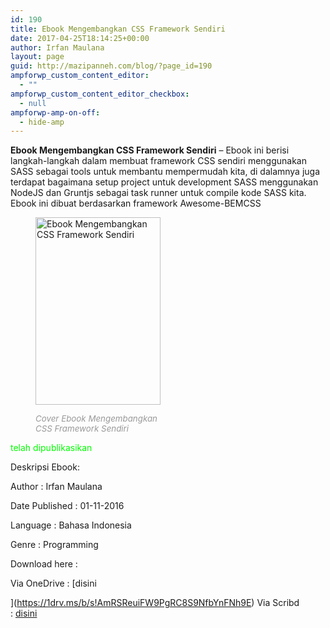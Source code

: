 ```yaml
---
id: 190
title: Ebook Mengembangkan CSS Framework Sendiri
date: 2017-04-25T18:14:25+00:00
author: Irfan Maulana
layout: page
guid: http://mazipanneh.com/blog/?page_id=190
ampforwp_custom_content_editor:
  - ""
ampforwp_custom_content_editor_checkbox:
  - null
ampforwp-amp-on-off:
  - hide-amp
---
```

**Ebook Mengembangkan CSS Framework Sendiri** &#8211; Ebook ini berisi langkah-langkah dalam membuat framework CSS sendiri menggunakan SASS sebagai tools untuk membantu mempermudah kita, di dalamnya juga terdapat bagaimana setup project untuk development SASS menggunakan NodeJS dan Gruntjs sebagai task runner untuk compile kode SASS kita. Ebook ini dibuat berdasarkan framework Awesome-BEMCSS<figure id="attachment_30" style="width: 200px" class="wp-caption aligncenter">

[<img class="wp-image-30 size-large" title="Ebook Mengembangkan CSS Framework Sendiri" src="https://mazipan.github.io/wp-contents/images/ebook-mengembangkan-css-framework-sendiri-mazipanneh.com.PNG" alt="Ebook Mengembangkan CSS Framework Sendiri" width="200" height="300" />](https://mazipanneh.com/blog/download-ebook-programming/)<figcaption class="wp-caption-text"><span style="font-size: 10pt; color: #999999;"><em>Cover Ebook Mengembangkan CSS Framework Sendiri</em></span></figcaption></figure> 

<span style="color: #00ff00;">telah dipublikasikan</span>
  
Deskripsi Ebook: 
  
Author : <span class="book_author">Irfan Maulana</span> 
  
Date Published : <span class="book_published">01-11-2016</span> 
  
Language : <span class="book_lang">Bahasa Indonesia</span> 
  
Genre : <span class="book_genre">Programming</span> 

Download here : 
   
Via OneDrive :&nbsp;[disini 
   
](https://1drv.ms/b/s!AmRSReuiFW9PgRC8S9NfbYnFNh9E) Via Scribd :&nbsp;[disini](https://www.scribd.com/document/341365848/eBook-Mengembangkan-Css-Framework-Sendiri-Irfan-Maulana)